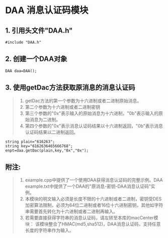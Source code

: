 # DAA 消息认证码模块

   ## 1. 引用头文件"DAA.h"
    #include "DAA.h"

   ## 2. 创建一个DAA对象
    DAA daa=DAA();

   ## 3. 使用getDac方法获取原消息的消息认证码
   > 1. getDac方法的第一个参数为十六进制或者二进制原始消息。
   > 2. 第二个参数为十六进制或者二进制密钥
   > 3. 第三个参数的"0x"表示输入的原始消息为十六进制，"0b"表示输入的原始消息为二进制。
   > 4. 第四个参数的"0x"表示消息认证码结果以十六进制返回，"0b"表示消息认证码结果以二进制返回。
   
    string plain="616263";
    string key="6162636465666768";
    enpt=daa.getDac(plain,key,"0x","0x");


   ## 附注: 
   > 1. example.cpp中提供了一个使用DAA获得消息认证码的完整示例。DAA example.txt中提供了一个DAA的"原消息-密钥-DAA消息认证码"实例。
   > 2. 本模块的明文输入必须是长度不限的十六进制或者二进制，密钥受DES加密算法限制，必须为64位二进制或者16位十六进制密钥，其他如字符串需要首先转化为十六进制或者二进制再输入。
   > 3. 若需要直接获得字符串的消息认证码，请左转至本库的macCenter模块：
       该模块整合了HMAC(md5,sha512)，DAA消息认证码，支持任意长度的字符串作为输入。

